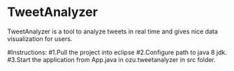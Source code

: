# TweetAnalyzer
TweetAnalyzer is a tool to analyze tweets in real time and gives nice data visualization for users.


#Instructions:
#1.Pull the project into eclipse
#2.Configure path to java 8 jdk.
#3.Start the application from App.java in ozu.tweetanalyzer in src folder.

